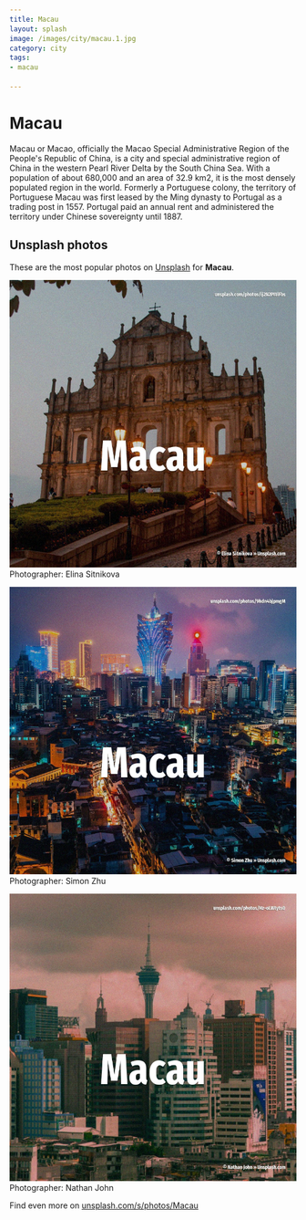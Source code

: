 ```yaml
---
title: Macau
layout: splash
image: /images/city/macau.1.jpg
category: city
tags:
- macau

---
```

# Macau

Macau or Macao, officially the Macao Special Administrative Region of the People's Republic of  China, is a city and special administrative region of China in the western Pearl River Delta by the  South China Sea. With a population of about 680,000 and an area of 32.9 km2, it is the most densely populated region  in the world.  Formerly a Portuguese colony, the territory of Portuguese Macau was first leased by the Ming  dynasty to Portugal as a trading post in 1557. Portugal paid an annual rent and administered the territory under Chinese sovereignty until 1887. 

 
## Unsplash photos
These are the most popular photos on [Unsplash](https://unsplash.com) for **Macau**.
 
![Macau](/images/city/macau.1.jpg)
Photographer:  Elina Sitnikova
 
![Macau](/images/city/macau.2.jpg)
Photographer:  Simon Zhu
 
![Macau](/images/city/macau.3.jpg)
Photographer:  Nathan John
 
Find even more on [unsplash.com/s/photos/Macau](https://unsplash.com/s/photos/Macau)
 
